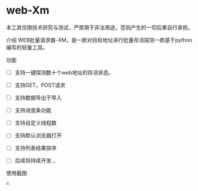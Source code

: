 # web-Xm
本工具仅限技术研究与测试，严禁用于非法用途，否则产生的一切后果自行承担。

介绍
WEB批量请求器-XM，是一款对目标地址进行批量存活探测一款基于python编写的轻量工具。

功能

- [ ] 支持一键探测数十个web地址的存活状态。
- [ ] 支持GET，POST请求
- [ ] 支持数据导出于导入
- [ ] 支持进度条功能
- [ ] 支持自定义线程数
- [ ] 支持默认浏览器打开
- [ ] 支持列表结果排序
- [ ] 后续将持续开发...



使用截图

<img src="C:\Users\20754\Desktop\微信截图_20250204234232.png" style="zoom:50%;" />

